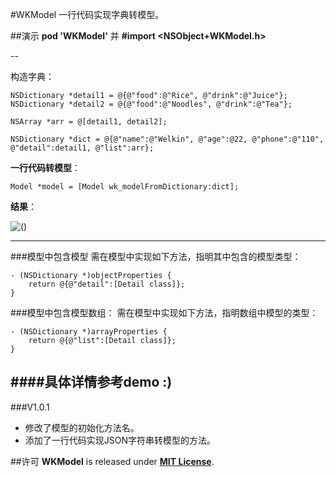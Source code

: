 #WKModel
一行代码实现字典转模型。

##演示
**pod 'WKModel'** 并 **#import \<NSObject+WKModel.h>**

--

构造字典：

	NSDictionary *detail1 = @{@"food":@"Rice", @"drink":@"Juice"};
    NSDictionary *detail2 = @{@"food":@"Noodles", @"drink":@"Tea"};

    NSArray *arr = @[detail1, detail2];
    
    NSDictionary *dict = @{@"name":@"Welkin", @"age":@22, @"phone":@"110", @"detail":detail1, @"list":arr};
    
**一行代码转模型**：

	Model *model = [Model wk_modelFromDictionary:dict];
	
**结果**：

![()](http://7xneqd.com1.z0.glb.clouddn.com/model.jpg
)

---
###模型中包含模型
需在模型中实现如下方法，指明其中包含的模型类型：

	- (NSDictionary *)objectProperties {
    	return @{@"detail":[Detail class]};
	}
	
###模型中包含模型数组：
需在模型中实现如下方法，指明数组中模型的类型：

	- (NSDictionary *)arrayProperties {
    	return @{@"list":[Detail class]};
	}

####具体详情参考demo :)
--
###V1.0.1
* 修改了模型的初始化方法名。
* 添加了一行代码实现JSON字符串转模型的方法。


##许可
**WKModel** is released under [__MIT License__](https://github.com/WelkinXie/WKModel/blob/master/LICENSE).
